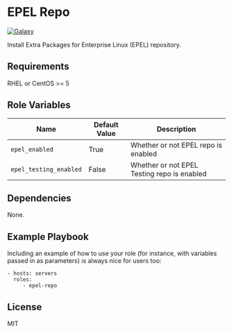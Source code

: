 EPEL Repo
=========
[![Galaxy](https://img.shields.io/badge/galaxy-samdoran.repo--epel-blue.svg)](https://galaxy.ansible.com/samdoran/repo-epel)

Install Extra Packages for Enterprise Linux (EPEL) repository.

Requirements
------------

RHEL or CentOS >= 5

Role Variables
--------------
| Name              | Default Value       | Description          |
|-------------------|---------------------|----------------------|
| `epel_enabled` | True | Whether or not EPEL repo is enabled |
| `epel_testing_enabled` | False | Whether or not EPEL Testing repo is enabled |



Dependencies
------------

None.

Example Playbook
----------------

Including an example of how to use your role (for instance, with variables passed in as parameters) is always nice for users too:

    - hosts: servers
      roles:
         - epel-repo

License
-------

MIT
